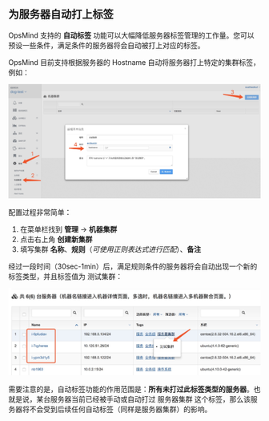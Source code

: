 ## 为服务器自动打上标签

OpsMind 支持的 **自动标签** 功能可以大幅降低服务器标签管理的工作量。您可以预设一些条件，满足条件的服务器将会自动被打上对应的标签。

OpsMind 目前支持根据服务器的 Hostname 自动将服务器打上特定的集群标签，例如：

![](/assets/auto-cluster.jpg)

配置过程非常简单：

1. 在菜单栏找到 **管理** -> **机器集群**
2. 点击右上角 **创建新集群**
3. 填写集群 **名称**、**规则**（_可使用正则表达式进行匹配_）、**备注**

经过一段时间（30sec-1min）后，满足规则条件的服务器将会自动出现一个新的标签类型，并且标签值为 测试集群：

![](/assets/auto-cluster-2.jpg)

需要注意的是，自动标签功能的作用范围是：**所有未打过此标签类型的服务器**。也就是说，某台服务器当前已经被手动或自动打过 服务器集群 这个标签，那么该服务器将不会受到后续任何自动标签（同样是服务器集群）的影响。
